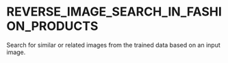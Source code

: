 # REVERSE_IMAGE_SEARCH_IN_FASHION_PRODUCTS
 Search for similar or related images from the trained data based on an input image. 
